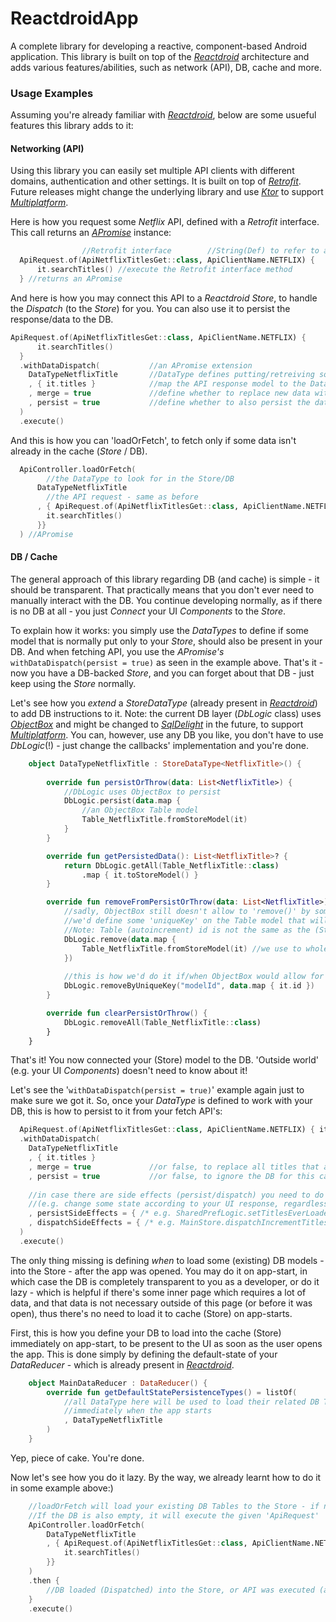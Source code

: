 # ReactdroidApp
A complete library for developing a reactive, component-based Android application.
This library is built on top of the [_Reactdroid_](https://github.com/GuyMichael/Reactdroid) architecture and adds
various features/abilities, such as network (API), DB, cache and more.

### Usage Examples
Assuming you're already familiar with [_Reactdroid_](https://github.com/GuyMichael/Reactdroid), below are
some usueful features this library adds to it:

#### Networking (API)
Using this library you can easily set multiple API clients with different domains, authentication
and other settings. It is built on top of [_Retrofit_](https://square.github.io/retrofit/). Future releases
might change the underlying library and use [_Ktor_](https://ktor.io/docs/request.html) to support [_Multiplatform_](https://kotlinlang.org/lp/mobile/).

Here is how you request some _Netflix_ API, defined with a _Retrofit_ interface.
This call returns an [_APromise_](https://github.com/GuyMichael/APromise) instance:
````kotlin
                //Retrofit interface        //String(Def) to refer to a particular ApiClient
  ApiRequest.of(ApiNetflixTitlesGet::class, ApiClientName.NETFLIX) {
      it.searchTitles() //execute the Retrofit interface method
  } //returns an APromise
````

And here is how you may connect this API to a _Reactdroid Store_,
to handle the _Dispatch_ (to the _Store_) for you. You can also use it to persist the
response/data to the DB.
````kotlin
ApiRequest.of(ApiNetflixTitlesGet::class, ApiClientName.NETFLIX) {
      it.searchTitles()
  }
  .withDataDispatch(           //an APromise extension
    DataTypeNetflixTitle       //DataType defines putting/retreiving some model from the Store (& DB)
    , { it.titles }            //map the API response model to the DataType model/type
    , merge = true             //define whether to replace new data with existing data, or merge (by IDs)
    , persist = true           //define whether to also persist the data (to DB) or not
  )
  .execute()
````

And this is how you can 'loadOrFetch', to fetch only if some data isn't already in the cache (_Store_ / DB).
````kotlin
  ApiController.loadOrFetch(
        //the DataType to look for in the Store/DB
      DataTypeNetflixTitle
        //the API request - same as before
      , { ApiRequest.of(ApiNetflixTitlesGet::class, ApiClientName.NETFLIX) {
        it.searchTitles()
      }}
  ) //APromise
````

#### DB / Cache
The general approach of this library regarding DB (and cache) is simple - it should be transparent.
That practically means that you don't ever need to manually interact with the DB.
You continue developing normally, as if there is no DB at all -
you just _Connect_ your UI _Components_ to the _Store_.

To explain how it works: you simply use the _DataTypes_ to define if some model that is normally put only
to your _Store_, should also be present in your DB.
And when fetching API, you use the _APromise's_ `withDataDispatch(persist = true)` as seen in the example above.
That's it - now you have a DB-backed _Store_, and you can forget about that DB - just keep using the _Store_ normally.

Let's see how you _extend_ a _StoreDataType_ (already present in [_Reactdroid_](https://github.com/GuyMichael/Reactdroid))
to add DB instructions to it.
Note: the current DB layer (_DbLogic_ class) uses [_ObjectBox_](https://docs.objectbox.io/getting-started) and might be changed
      to [_SqlDelight_](https://cashapp.github.io/sqldelight/) in the future, to support [_Multiplatform_](https://kotlinlang.org/lp/mobile/).
      You can, however, use any DB you like, you don't have to use _DbLogic_(!) -
      just change the callbacks' implementation and you're done.

````kotlin
    object DataTypeNetflixTitle : StoreDataType<NetflixTitle>() {
    
        override fun persistOrThrow(data: List<NetflixTitle>) {
            //DbLogic uses ObjectBox to persist
            DbLogic.persist(data.map {
                //an ObjectBox Table model
                Table_NetflixTitle.fromStoreModel(it)
            }
        }

        override fun getPersistedData(): List<NetflixTitle>? {
            return DbLogic.getAll(Table_NetflixTitle::class)
                .map { it.toStoreModel() }
        }

        override fun removeFromPersistOrThrow(data: List<NetflixTitle>) {
            //sadly, ObjectBox still doesn't allow to 'remove()' by some 'key', other than the Table id. Otherwise,
            //we'd define some 'uniqueKey' on the Table model that will be the same as the Store model's id.
            //Note: Table (autoincrement) id is not the same as the (Store) model id (which comes from the server).
            DbLogic.remove(data.map {
                Table_NetflixTitle.fromStoreModel(it) //we use to whole Table model to remove:/
            })
            
            //this is how we'd do it if/when ObjectBox would allow for uniqueKey removals
            DbLogic.removeByUniqueKey("modelId", data.map { it.id })
        }

        override fun clearPersistOrThrow() {
            DbLogic.removeAll(Table_NetflixTitle::class)
        }
    }
````
That's it! You now connected your (Store) model to the DB.
'Outside world' (e.g. your UI _Components_) doesn't need to know about it!

Let's see the '`withDataDispatch(persist = true)`' example again just to make sure we got it.
So, once your _DataType_ is defined to work with your DB, this is how to persist to it from your fetch API's:
````kotlin
  ApiRequest.of(ApiNetflixTitlesGet::class, ApiClientName.NETFLIX) { it.searchTitles() }
  .withDataDispatch(           
    DataTypeNetflixTitle       
    , { it.titles }            
    , merge = true             //or false, to replace all titles that are currently in the Store/DB
    , persist = true           //or false, to ignore the DB for this call
    
    //in case there are side effects (persist/dispatch) you need to do
    //(e.g. change some state according to your UI response, regardless of the data models)
    , persistSideEffects = { /* e.g. SharedPrefLogic.setTitlesEverLoadedForAnalytics(true) */ }
    , dispatchSideEffects = { /* e.g. MainStore.dispatchIncrementTitlesLoadCount() */ }
  )
  .execute()
````

The only thing missing is defining _when_ to load some (existing) DB models - into the Store - after the app was opened.
You may do it on app-start, in which case the DB is completely transparent to you as a developer,
or do it lazy - which is helpful if there's some inner page which requires a lot of data, and that data
is not necessary outside of this page (or before it was open), thus there's no need to load it to cache (Store) on app-starts.

First, this is how you define your DB to load into the cache (Store) immediately on app-start, to be present to the UI
as soon as the user opens the app. This is done simply by defining the default-state of your _DataReducer_ -
which is already present in [_Reactdroid_](https://github.com/GuyMichael/Reactdroid).
````kotlin
    object MainDataReducer : DataReducer() {
        override fun getDefaultStatePersistenceTypes() = listOf(
            //all DataType here will be used to load their related DB Tables to the Store,
            //immediately when the app starts
            , DataTypeNetflixTitle
        )
    }
````
Yep, piece of cake. You're done.

Now let's see how you do it lazy. By the way, we already learnt how to do it in some example above:)
````kotlin
    //loadOrFetch will load your existing DB Tables to the Store - if not already present.
    //If the DB is also empty, it will execute the given 'ApiRequest'
    ApiController.loadOrFetch(
        DataTypeNetflixTitle
        , { ApiRequest.of(ApiNetflixTitlesGet::class, ApiClientName.NETFLIX) {
            it.searchTitles()
        }}
    )
    .then {
        //DB loaded (Dispatched) into the Store, or API was executed (and Dispatched into the Store)
    }
    .execute()
````
